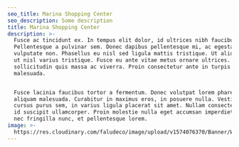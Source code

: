 ```yaml
---
seo_title: Marina Shopping Center
seo_description: Some description
title: Marina Shopping Center
description: >-
  Fusce ac tincidunt ex. In tempus elit dolor, id ultrices nibh faucibus quis.
  Pellentesque a pulvinar sem. Donec dapibus pellentesque mi, ac egestas nisi
  vulputate non. Phasellus eu nisl sed ligula mattis tristique. Ut aliquet justo
  ut nisl varius tristique. Fusce eu ante vitae metus ornare ultrices. Quisque
  sollicitudin quis massa ac viverra. Proin consectetur ante in turpis porttitor
  malesuada.


  Fusce lacinia faucibus tortor a fermentum. Donec volutpat lorem pharetra dui
  aliquam malesuada. Curabitur in maximus eros, in posuere nulla. Vestibulum
  cursus purus sem, in varius ligula placerat sit amet. Nullam consectetur massa
  id suscipit ullamcorper. Proin molestie nulla eget accumsan imperdiet. Nunc
  nec fringilla nunc, et pellentesque lorem.
image: >-
  https://res.cloudinary.com/faludeco/image/upload/v1574076370/Banner/WhatsApp_Image_2019-06-11_at_08.20.11_18_assbtk.jpg
---
```


